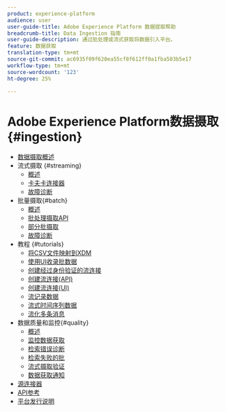 ```yaml
---
product: experience-platform
audience: user
user-guide-title: Adobe Experience Platform 数据提取帮助
breadcrumb-title: Data Ingestion 指南
user-guide-description: 通过批处理或流式获取将数据引入平台。
feature: 数据获取
translation-type: tm+mt
source-git-commit: ac6935f09f620ea55cf8f612ff0a1fba503b5e17
workflow-type: tm+mt
source-wordcount: '123'
ht-degree: 25%

---
```



# Adobe Experience Platform数据摄取{#ingestion}

- [数据摄取概述](home.md)
- 流式摄取 {#streaming}
   - [概述](streaming-ingestion/overview.md)
   - [卡夫卡连接器](streaming-ingestion/kafka.md)
   - [故障诊断](streaming-ingestion/troubleshooting.md)
- 批量摄取{#batch}
   - [概述](batch-ingestion/overview.md)
   - [批处理摄取API](batch-ingestion/api-overview.md)
   - [部分批摄取](batch-ingestion/partial.md)
   - [故障诊断](batch-ingestion/troubleshooting.md)
- 教程 {#tutorials}
   - [将CSV文件映射到XDM](tutorials/map-a-csv-file.md)
   - [使用UI收录批数据](tutorials/ingest-batch-data.md)
   - [创建经过身份验证的流连接](tutorials/create-authenticated-streaming-connection.md)
   - [创建流连接(API)](tutorials/create-streaming-connection.md)
   - [创建流连接(UI)](tutorials/create-streaming-connection-ui.md)
   - [流记录数据](tutorials/streaming-record-data.md)
   - [流式时间序列数据](tutorials/streaming-time-series-data.md)
   - [流化多条消息](tutorials/streaming-multiple-messages.md)
- 数据质量和监控{#quality}
   - [概述](quality/overview.md)
   - [监控数据获取](quality/monitor-data-ingestion.md)
   - [检索错误诊断](quality/error-diagnostics.md)
   - [检索失败的批](quality/retrieve-failed-batches.md)
   - [流式摄取验证](quality/streaming-validation.md)
   - [数据获取通知](quality/subscribe-events.md)
- [源连接器](source-connectors.md)
- [API参考](https://www.adobe.io/apis/experienceplatform/home/api-reference.html#!acpdr/swagger-specs/ingest-api.yaml)
- [平台发行说明](https://www.adobe.com/go/platform-release-notes-en)